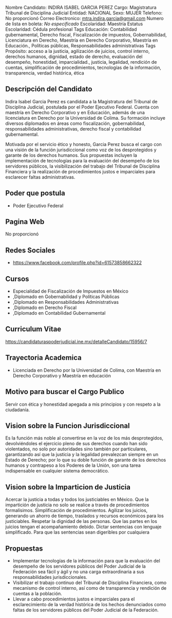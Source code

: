 Nombre Candidato: INDIRA ISABEL GARCIA PEREZ
Cargo: Magistratura Tribunal de Disciplina Judicial
Entidad: NACIONAL
Sexo: MUJER
Telefono: No proporcionó
Correo Electronico: mtra.indira.garcia@gmail.com
Numero de lista en boleta: *No especificado*
Escolaridad: Maestría
Estatus Escolaridad: Cédula profesional
Tags Educación: Contabilidad gubernamental, Derecho fiscal, Fiscalización de impuestos, Gobernabilidad, Licenciatura en Derecho, Maestría en Derecho Corporativo, Maestría en Educación., Políticas públicas, Responsabilidades administrativas
Tags Propósito: acceso a la justicia, agilización de juicios, control interno, derechos humanos, dignidad, estado de derecho, evaluación del desempeño, honestidad, imparcialidad., justicia, legalidad, rendición de cuentas, simplificación de procedimientos, tecnologías de la información, transparencia, verdad histórica, ética


## Descripción del Candidato 

Indira Isabel Garcia Perez es candidata a la Magistratura del Tribunal de Disciplina Judicial, postulada por el Poder Ejecutivo Federal. Cuenta con maestría en Derecho Corporativo y en Educación, además de una licenciatura en Derecho por la Universidad de Colima. Su formación incluye diversos diplomados en áreas como fiscalización, gobernabilidad, responsabilidades administrativas, derecho fiscal y contabilidad gubernamental.

Motivada por el servicio ético y honesto, Garcia Perez busca el cargo con una visión de la función jurisdiccional como voz de los desprotegidos y garante de los derechos humanos. Sus propuestas incluyen la implementación de tecnologías para la evaluación del desempeño de los servidores públicos, la visibilización del trabajo del Tribunal de Disciplina Financiera y la realización de procedimientos justos e imparciales para esclarecer faltas administrativas.


## Poder que postula

- Poder Ejecutivo Federal


## Pagina Web

No proporcionó


## Redes Sociales

- https://www.facebook.com/profile.php?id=61573858662322


## Cursos

- Especialidad de Fiscalización de Impuestos en México
- ,Diplomado en Gobernabilidad y Políticas Públicas
- ,Diplomado en Responsabilidades Administrativas
- ,Diplomado en Derecho Fiscal
- ,Diplomado en Contabilidad Gubernamental


## Curriculum Vitae

https://candidaturaspoderjudicial.ine.mx/detalleCandidato/15956/7


## Trayectoria Academica

- Licenciada en Derecho por la Universidad de Colima, con Maestría en Derecho Corporativo y Maestría en educación


## Motivo para buscar el Cargo Publico

Servir con ética y honestidad apegada a mis principios y con respeto a la ciudadanía.


## Vision sobre la Funcion Jurisdiccional

Es la función más noble al convertirse en la voz de los más desprotegidos, devolviéndoles el ejercicio pleno de sus derechos cuando han sido violentados, no solo por autoridades sino también por particulares, garantizando así que la justicia y la legalidad prevalezcan siempre en un Estado de Derecho; por lo que su doble función de garante de los derechos humanos y contrapeso a los Poderes de la Unión, son una tarea indispensable en cualquier sistema democrático.


## Vision sobre la Imparticion de Justicia

Acercar la justicia a todas y todos los justiciables en México. Que la impartición de justicia no solo se realice a través de procedimientos formalísimos. Simplificación de procedimientos. Agilizar los juicios, generando un ahorro de tiempo, traslados y recursos económicos para los justiciables. Respetar la dignidad de las personas. Que las partes en los juicios tengan el acompañamiento debido. Dictar sentencias con lenguaje simplificado. Para que las sentencias sean digeribles por cualquiera


## Propuestas

- Implementar tecnologías de la información para que la evaluación del desempeño de los servidores públicos del Poder Judicial de la Federación sea fácil y ágil y no una carga extraordinaria a sus responsabilidades jurisdiccionales.
- Visibilizar el trabajo continuo del Tribunal de Disciplina Financiera, como mecanismo de control interno, así como de transparencia y rendición de cuentas a la población.
- Llevar a cabo procedimientos justos e imparciales para el esclarecimiento de la verdad histórica de los hechos denunciados como faltas de los servidores públicos del Poder Judicial de la Federación.

